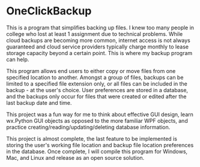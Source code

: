 # OneClickBackup
This is a program that simplifies backing up files. I knew too many people in college who lost at least 1 assignment due to technical problems. While cloud backups are becoming more common, internet access is not always guaranteed and cloud service providers typically charge monthly to lease storage capacity beyond a certain point. This is where my backup program can help.

This program allows end users to either copy or move files from one specified location to another. Amongst a group of files, backups can be limited to a specified file extension only, or all files can be included in the backup - at the user's choice. User preferences are stored in a database, and the backups only occur for files that were created or edited after the last backup date and time.

This project was a fun way for me to think about effective GUI design, learn wx.Python GUI objects as opposed to the more familiar WPF objects, and practice creating/reading/updating/deleting database information.

This project is almost complete, the last feature to be implemented is storing the user's working file location and backup file location preferences in the database. Once complete, I will compile this program for Windows, Mac, and Linux and release as an open source solution.
